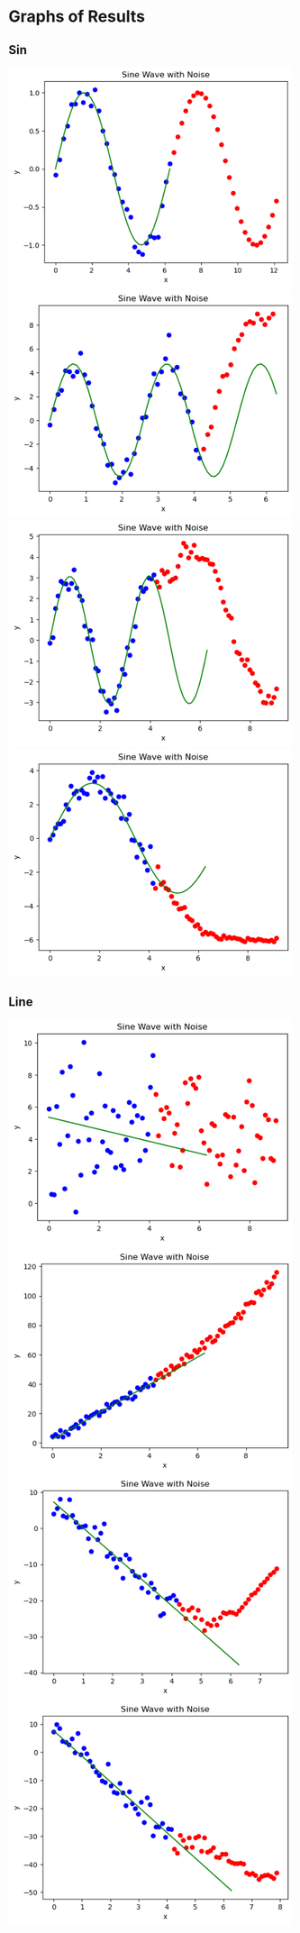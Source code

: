 
# Graphs of Results

## Sin

![](sin.png)
![](sin2.png)
![](sin3.png)
![](sin4.png)

## Line

![](line.png)
![](line3.png)
![](line4.png)
![](line5.png)
